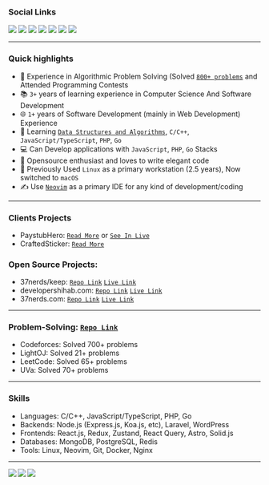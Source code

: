 ### Social Links

<div align="left">
<a href="mailto:shihab4t@gmail.com"><img src="https://img.shields.io/badge/-Gmail-EA4335?style=flat&logo=Gmail&logoColor=white"/></a>
<a href="https://linkedin.com/in/p-nerd"><img src="https://img.shields.io/badge/-LinkedIn-0A64BF?style=flat&logo=Linkedin&logoColor=white"/></a>
<a target="_blank" href="https://dev.to/p_nerd"><img src="https://img.shields.io/badge/-DEV-273146?style=flat&logo=Dev.to&logoColor=white"/></a>
<a target="_blank" href="https://discordapp.com/users/838506307895164978"><img src="https://img.shields.io/badge/-Discord-5460E6?style=flat&logo=Discord&logoColor=white"/></a>
<a target="_blank" href="https://facebook.com/shihab4t"><img src="https://img.shields.io/badge/-Facebook-0166E1?style=flat&logo=Facebook&logoColor=white"/></a>
<a target="_blank" href="https://codeforces.com/profile/p-nerd"><img src="https://img.shields.io/badge/-Codeforces-808080?style=flat&logo=Codeforces&logoColor=white"/></a>
<a target="_blank" href="https://www.stopstalk.com/user/profile/shihab4t"><img src="https://img.shields.io/badge/-Stopstalk-536DFE?style=flat&logo=StopStalk&logoColor=white"/></a>

</div>

<hr />

### Quick highlights

-   🧩 Experience in Algorithmic Problem Solving (Solved [`800+ problems`](https://github.com/p-nerd/online_judges) and Attended Programming Contests
-   📚 `3+` years of learning experience in Computer Science And Software Development
-   🌐 `1+` years of Software Development (mainly in Web Development) Experience
-   📖 Learning [`Data Structures and Algorithms`](https://github.com/p-nerd/dsa_library), `C/C++`, `JavaScript/TypeScript`, `PHP`, `Go`
-   💻 Can Develop applications with `JavaScript`, `PHP`, `Go` Stacks
-   🚀 Opensource enthusiast and loves to write elegant code
-   🍏 Previously Used `Linux` as a primary workstation (2.5 years), Now switched to `macOS`
-   ✍️ Use [`Neovim`](https://github.com/p-nerd/nvim_conf) as a primary IDE for any kind of development/coding

<hr />

### Clients Projects

-   PaystubHero: [`Read More`](https://developershihab.com/projects/paystubhero) or [`See In Live`](https://paystubhero.com/generate-pay-stubs)
-   CraftedSticker: [`Read More`](https://developershihab.com/projects/craftedsticker)

### Open Source Projects:

-   37nerds/keep: [`Repo Link`](https://github.com/37nerds/keep) [`Live Link`](https://keep.37nerds.com)
-   developershihab.com: [`Repo Link`](https://github.com/p-nerd/developershihab.com) [`Live Link`](https://developershihab.com)
-   37nerds.com: [`Repo Link`](https://github.com/37nerds/37nerds.com) [`Live Link`](https://37nerds.com)

<hr />

### Problem-Solving: [`Repo Link`](https://github.com/p-nerd/online-judges)

-   Codeforces: Solved 700+ problems
-   LightOJ: Solved 21+ problems
-   LeetCode: Solved 65+ problems
-   UVa: Solved 70+ problems

<hr />

### Skills

-   Languages: C/C++, JavaScript/TypeScript, PHP, Go
-   Backends: Node.js (Express.js, Koa.js, etc), Laravel, WordPress
-   Frontends: React.js, Redux, Zustand, React Query, Astro, Solid.js
-   Databases: MongoDB, PostgreSQL, Redis
-   Tools: Linux, Neovim, Git, Docker, Nginx

<hr />

<a href="https://github.com/p-nerd">
  <img align="left" src="https://github-readme-stats-eight-theta.vercel.app/api?username=p-nerd&theme=nord&show_icons=true&count_private=true&hide=contribs&line_height=30" />
  <img align="left" src="https://github-readme-streak-stats.herokuapp.com/?user=p-nerd&show_icons=true&locale=en&layout=compact&theme=nord&line_height=30" />
</a>
<a href="https://github.com/p-nerd">
  <img align="center" src="https://github-readme-stats-eight-theta.vercel.app/api/top-langs/?username=p-nerd&theme=nord&langs_count=10&hide=css,jupyter%20notebook,ejs,scss" />
</a>
